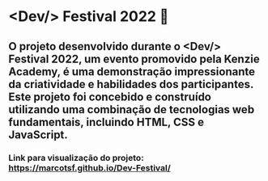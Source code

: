 # &lt;Dev/&gt; Festival 2022 🦆

## O projeto desenvolvido durante o &lt;Dev/&gt; Festival 2022, um evento promovido pela Kenzie Academy, é uma demonstração impressionante da criatividade e habilidades dos participantes. Este projeto foi concebido e construído utilizando uma combinação de tecnologias web fundamentais, incluindo HTML, CSS e JavaScript.

### Link para visualização do projeto: https://marcotsf.github.io/Dev-Festival/